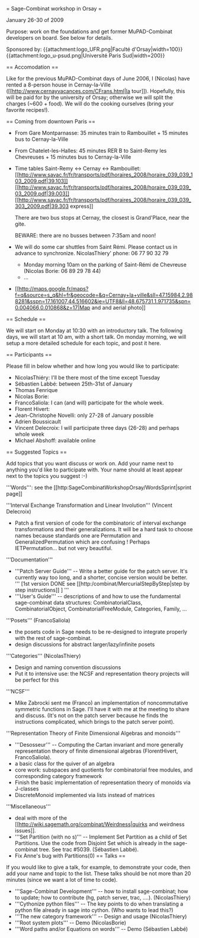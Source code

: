 = Sage-Combinat workshop in Orsay = 

January 26-30 of 2009

Purpose: work on the foundations and get former MuPAD-Combinat developers on board. See below for details.

Sponsored by: {{attachment:logo_UFR.png|Faculté d'Orsay|width=100}} {{attachment:logo_u-psud.png|Université Paris Sud|width=200}}

== Accomodation ==

Like for the previous MuPAD-Combinat days of June 2006, I (Nicolas) have rented a 8-person house in Cernay-la-Ville
([[http://www.cernayvacances.com/CFrans.html|la tour]]). Hopefully, this will be paid for by the university of Orsay; otherwise we will split the charges (~600 + food). We will do the cooking ourselves (bring your favorite recipes!).

== Coming from downtown Paris ==

 * From Gare Montparnasse: 35 minutes train to Rambouillet + 15 minutes bus to Cernay-la-Ville
 * From Chatelet-les-Halles: 45 minutes RER B to Saint-Remy les Chevreuses + 15 minutes bus to Cernay-la-Ville

 * Time tables Saint-Remy <-> Cernay <-> Rambouillet:
   [[http://www.savac.fr/fr/transports/pdf/horaires_2008/horaire_039_039_103_2009.pdf|39.103]]
   [[http://www.savac.fr/fr/transports/pdf/horaires_2008/horaire_039_039_03_2009.pdf|39.003]]
   [[http://www.savac.fr/fr/transports/pdf/horaires_2008/horaire_039_039_303_2009.pdf|39.303 express]]

   There are two bus stops at Cernay, the closest is Grand'Place, near the gite.

   BEWARE: there are no busses between 7:35am and noon!

 * We will do some car shuttles from Saint Rémi. Please contact us in advance to synchronize. NicolasThiery' phone: 06 77 90 32 79
    * Monday morning 10am on the parking of Saint-Rémi de Chevreuse (Nicolas Borie: 06 89 29 78 44)
    * ...

 * [[http://maps.google.fr/maps?f=q&source=s_q&hl=fr&geocode=&q=Cernay+la+ville&sll=47.15984,2.988281&sspn=17.161007,44.516602&ie=UTF8&ll=48.675731,1.971735&spn=0.004066,0.010868&z=17|Map and and aerial photo]]

== Schedule ==

We will start on Monday at 10:30 with an introductory talk. The following days, we will start at 10 am, with a short talk. On monday morning, we will setup a more detailed schedule for each topic, and post it here. 

== Participants ==

Please fill in below whether and how long you would like to participate:

 * NicolasThiéry: I'll be there most of the time except Tuesday
 * Sébastien Labbé: between 25th-31st of January
 * Thomas Fenrique
 * Nicolas Borie:
 * FrancoSaliola: I can (and will) participate for the whole week.
 * Florent Hivert:
 * Jean-Christophe Novelli: only 27-28 of January possible
 * Adrien Boussicault
 * Vincent Delecroix: I will participate three days (26-28) and perhaps whole week
 * Michael Abshoff: available online

== Suggested Topics ==

Add topics that you want discuss or work on. Add your name next to anything you'd like to participate with. Your name should at least appear next to the topics you suggest :-)


'''Words''': see the [[http:SageCombinatWorkshopOrsay/WordsSprint|sprint page]]

'''Interval Exchange Transformation and Linear Involution''' (Vincent Delecroix)
 * Patch a first version of code for the combinatoric of interval exchange transformations and their generalizations. It will be a hard task to choose names because standards one are Permutation and GeneralizedPermutation which are confusing ! Perhaps IETPermutation... but not very beautiful.

'''Documentation'''
 * '''Patch Server Guide''' -- Write a better guide for the patch server. It's currently way too long, and a shorter, concise version would be better. ''' [1st version DONE see [[http:/combinat/MercurialStepByStep|step by step instructions]] ] '''
 * '''User's Guide''' -- descriptions of and how to use the fundamental sage-combinat data structures: CombinatorialClass, CombinatorialObject, CombinatorialFreeModule, Categories, Family, ...

'''Posets''' (FrancoSaliola)
 * the posets code in Sage needs to be re-designed to integrate properly with the rest of sage-combinat.
 * design discussions for abstract larger/lazy/infinite posets

'''Categories''' (NicolasThiery)
 * Design and naming convention discussions
 * Put it to intensive use: the NCSF and representation theory projects will be perfect for this

'''NCSF'''
 * Mike Zabrocki sent me (Franco) an implementation of noncommutative symmetric functions in Sage. I'll have it with me at the meeting to share and discuss. (It's not on the patch server because he finds the instructions complicated, which brings to the patch server point).

'''Representation Theory of Finite Dimensional Algebras and monoids'''
 * '''Desosseur''' -- Computing the Cartan invariant and more generally representation theory of finite dimensional algebras (FlorentHivert, FrancoSaliola).
 * a basic class for the quiver of an algebra
 * core work: subspaces and quotients for combinatorial free modules, and corresponding category framework
 * Finish the basic implementation of representation theory of monoids via J-classes
 * DiscreteMonoid implemented via lists instead of matrices

'''Miscellaneous'''
 * deal with more of the [[http://wiki.sagemath.org/combinat/Weirdness|quirks and weirdness issues]].
 * '''Set Partition (with no s)''' -- Implement Set Partition as a child of Set Partitions. Use the code from Disjoint Set which is already in the sage-combinat tree. See trac #5039. (Sébastien Labbé).
 * Fix Anne's bug with Partitions(0)
== Talks ==

If you would like to give a talk, for example, to demonstrate your code, then add your name and topic to the list. These talks should be not more than 20 minutes (since we want a lot of time to code).

 * '''Sage-Combinat Development''' -- how to install sage-combinat; how to update; how to contribute (hg, patch server, trac, ....). (NicolasThiery)
 * '''Cythonize python files''' -- The key points to do when translating a python file already in sage into cython. (Who wants to lead this?)
 * '''The new category framework''' -- Design and usage (NicolasThiery)
 * '''Root system plots''' -- Demo (NicolasBorie)
 * '''Word paths and/or Equations on words''' -- Demo (Sébastien Labbé)
